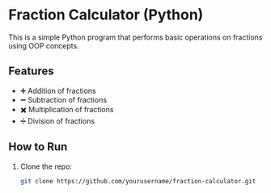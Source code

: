 # Fraction Calculator (Python)

This is a simple Python program that performs basic operations on fractions using OOP concepts.

## Features
- ➕ Addition of fractions
- ➖ Subtraction of fractions
- ✖️ Multiplication of fractions
- ➗ Division of fractions

## How to Run
1. Clone the repo:
   ```bash
   git clone https://github.com/yourusername/fraction-calculator.git
